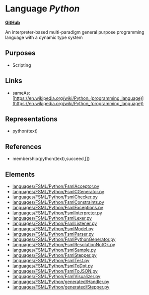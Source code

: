 # Language _Python_
**[GitHub](https://github.com/softlang/yas/blob/master/languages/Python)**

An interpreter-based multi-paradigm general purpose programming language with a dynamic type system

## Purposes
* Scripting

## Links
* sameAs: [https://en.wikipedia.org/wiki/Python_(programming_language)](https://en.wikipedia.org/wiki/Python_(programming_language))

## Representations
* python(text)

## References
* membership(python(text),succeed,[])

## Elements
* [languages/FSML/Python/FsmlAcceptor.py](../files/languages-FSML-Python-FsmlAcceptor.py.md)
* [languages/FSML/Python/FsmlCGenerator.py](../files/languages-FSML-Python-FsmlCGenerator.py.md)
* [languages/FSML/Python/FsmlChecker.py](../files/languages-FSML-Python-FsmlChecker.py.md)
* [languages/FSML/Python/FsmlConstraints.py](../files/languages-FSML-Python-FsmlConstraints.py.md)
* [languages/FSML/Python/FsmlExceptions.py](../files/languages-FSML-Python-FsmlExceptions.py.md)
* [languages/FSML/Python/FsmlInterpreter.py](../files/languages-FSML-Python-FsmlInterpreter.py.md)
* [languages/FSML/Python/FsmlLexer.py](../files/languages-FSML-Python-FsmlLexer.py.md)
* [languages/FSML/Python/FsmlListener.py](../files/languages-FSML-Python-FsmlListener.py.md)
* [languages/FSML/Python/FsmlModel.py](../files/languages-FSML-Python-FsmlModel.py.md)
* [languages/FSML/Python/FsmlParser.py](../files/languages-FSML-Python-FsmlParser.py.md)
* [languages/FSML/Python/FsmlPythonGenerator.py](../files/languages-FSML-Python-FsmlPythonGenerator.py.md)
* [languages/FSML/Python/FsmlResolutionNotOk.py](../files/languages-FSML-Python-FsmlResolutionNotOk.py.md)
* [languages/FSML/Python/FsmlSample.py](../files/languages-FSML-Python-FsmlSample.py.md)
* [languages/FSML/Python/FsmlStepper.py](../files/languages-FSML-Python-FsmlStepper.py.md)
* [languages/FSML/Python/FsmlTest.py](../files/languages-FSML-Python-FsmlTest.py.md)
* [languages/FSML/Python/FsmlToDot.py](../files/languages-FSML-Python-FsmlToDot.py.md)
* [languages/FSML/Python/FsmlToJSON.py](../files/languages-FSML-Python-FsmlToJSON.py.md)
* [languages/FSML/Python/FsmlVisualizer.py](../files/languages-FSML-Python-FsmlVisualizer.py.md)
* [languages/FSML/Python/generated/Handler.py](../files/languages-FSML-Python-generated-Handler.py.md)
* [languages/FSML/Python/generated/Stepper.py](../files/languages-FSML-Python-generated-Stepper.py.md)
